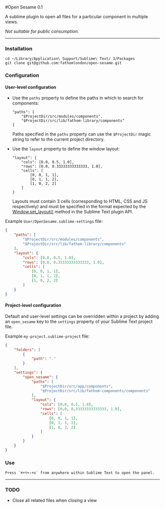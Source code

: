 #Open Sesame 0.1

A sublime plugin to open all files for a particular component in multiple views.

*Not suitable for public consumption.*

---

### Installation

	cd ~/Library/Application\ Support/Sublime\ Text/ 3/Packages
	git clone git@github.com:fathomlondon/open-sesame.git 
	

### Configuration

#### User-level configuration

- Use the `paths` property to define the paths in which to search for components:
	
	```
	"paths": [
		"$ProjectDir/src/modules/components",
		"$ProjectDir/src/lib/fathom-library/components"
	]
	```

	Paths specified in the `paths` property can use the `$ProjectDir` magic string to refer to the current project directory.

- Use the `layout` property to define the window layout:
	
	```
	"layout": {
		"cols": [0.0, 0.5, 1.0],
		"rows": [0.0, 0.33333333333333, 1.0],
		"cells": [
			[0, 0, 1, 1],
			[0, 1, 1, 2],
			[1, 0, 2, 2]
		]
	}
	```
	
	Layouts must contain 3 cells (corresponding to HTML, CSS and JS respectively) and must be specified in the format expected by the [Window.set_layout()](http://www.sublimetext.com/forum/viewtopic.php?f=6&t=7284) method in the Sublime Text plugin API.

Example `User/OpenSesame.sublime-settings` file:

```json
{
	"paths": [
		"$ProjectDir/src/modules/components",
		"$ProjectDir/src/lib/fathom-library/components"
	],
	"layout": {
		"cols": [0.0, 0.5, 1.0],
		"rows": [0.0, 0.33333333333333, 1.0],
		"cells": [
			[0, 0, 1, 1],
			[0, 1, 1, 2],
			[1, 0, 2, 2]
		]
	}
}
```

#### Project-level configuration

Default and user-level settings can be overridden within a project by adding an `open_sesame` key to the `settings` property of your Sublime Text project file.

Example `my-project.sublime-project` file:

```json
{
	"folders": [
		{
			"path": "."
		}
	],
	"settings": {
		"open_sesame": {
			"paths": [
				"$ProjectDir/src/app/components",
				"$ProjectDir/src/lib/fathom-components/components"
			],
			"layout": {
				"cols": [0.0, 0.5, 1.0],
				"rows": [0.0, 0.33333333333333, 1.0],
				"cells": [
					[0, 0, 1, 1],
					[0, 1, 1, 2],
					[1, 0, 2, 2]
				]
			}
		}
	}
}
```

		
### Use

	Press `⌘+⌥+⇧+o` from anywhere within Sublime Text to open the panel.

---
	
### TODO

- Close all related files when closing a view	